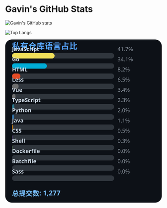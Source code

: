 # Gavin's GitHub Stats

![Gavin's GitHub stats](https://github-readme-stats.vercel.app/api?username=gavinhaydy&show_icons=true&theme=tokyonight)

![Top Langs](https://github-readme-stats.vercel.app/api/top-langs/?username=gavinhaydy&layout=compact)


























<!-- PRIVATE_STATS_START -->
![私有仓库统计](./.github/private-stats.svg)
<!-- PRIVATE_STATS_END -->

























